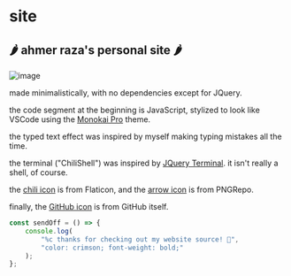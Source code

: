 # site

## 🌶️ ahmer raza's personal site 🌶️

![image](https://user-images.githubusercontent.com/110292814/185671659-c41a0793-0249-41f4-9c78-6cbffb47dcac.png)

made minimalistically, with no dependencies except for JQuery.

the code segment at the beginning is JavaScript, stylized to look like VSCode using the [Monokai Pro](https://monokai.pro/) theme.

the typed text effect was inspired by myself making typing mistakes all the time.

the terminal ("ChiliShell") was inspired by [JQuery Terminal](https://terminal.jcubic.pl/). it isn't really a shell, of course.

the [chili icon](https://www.flaticon.com/premium-icon/chili_2156631?term=pepper&page=1&position=1&page=1&position=1&related_id=2156631&origin=tag) is from Flaticon, and the [arrow icon](https://www.pngrepo.com/svg/65054/up-arrow) is from PNGRepo.

finally, the [GitHub icon](https://github.githubassets.com/images/modules/logos_page/GitHub-Mark.png) is from GitHub itself.

```javascript
const sendOff = () => {
    console.log(
        "%c thanks for checking out my website source! 🥳",
        "color: crimson; font-weight: bold;"
    );
};
```
